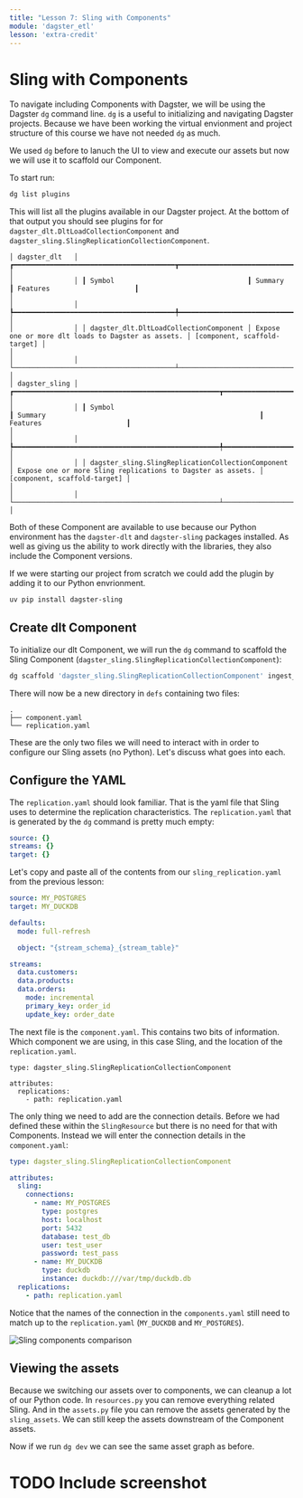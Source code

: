 ```yaml
---
title: "Lesson 7: Sling with Components"
module: 'dagster_etl'
lesson: 'extra-credit'
---
```


# Sling with Components

To navigate including Components with Dagster, we will be using the Dagster `dg` command line. `dg` is a useful to initializing and navigating Dagster projects. Because we have been working the virtual envionment and project structure of this course we have not needed `dg` as much.

We used `dg` before to lanuch the UI to view and execute our assets but now we will use it to scaffold our Component.

To start run:

```bash
dg list plugins
```

This will list all the plugins available in our Dagster project. At the bottom of that output you should see plugins for for `dagster_dlt.DltLoadCollectionComponent` and `dagster_sling.SlingReplicationCollectionComponent`.

```
│ dagster_dlt   │ ┏━━━━━━━━━━━━━━━━━━━━━━━━━━━━━━━━━━━━━━━━┳━━━━━━━━━━━━━━━━━━━━━━━━━━━━━━━━━━━━━━━━━━━━━━━━━━━━┳━━━━━━━━━━━━━━━━━━━━━━━━━━━━━━┓                                                                   │
│               │ ┃ Symbol                                 ┃ Summary                                            ┃ Features                     ┃                                                                   │
│               │ ┡━━━━━━━━━━━━━━━━━━━━━━━━━━━━━━━━━━━━━━━━╇━━━━━━━━━━━━━━━━━━━━━━━━━━━━━━━━━━━━━━━━━━━━━━━━━━━━╇━━━━━━━━━━━━━━━━━━━━━━━━━━━━━━┩                                                                   │
│               │ │ dagster_dlt.DltLoadCollectionComponent │ Expose one or more dlt loads to Dagster as assets. │ [component, scaffold-target] │                                                                   │
│               │ └────────────────────────────────────────┴────────────────────────────────────────────────────┴──────────────────────────────┘                                                                   │
│ dagster_sling │ ┏━━━━━━━━━━━━━━━━━━━━━━━━━━━━━━━━━━━━━━━━━━━━━━━━━━━┳━━━━━━━━━━━━━━━━━━━━━━━━━━━━━━━━━━━━━━━━━━━━━━━━━━━━━━━━━━━━━┳━━━━━━━━━━━━━━━━━━━━━━━━━━━━━━┓                                               │
│               │ ┃ Symbol                                            ┃ Summary                                                     ┃ Features                     ┃                                               │
│               │ ┡━━━━━━━━━━━━━━━━━━━━━━━━━━━━━━━━━━━━━━━━━━━━━━━━━━━╇━━━━━━━━━━━━━━━━━━━━━━━━━━━━━━━━━━━━━━━━━━━━━━━━━━━━━━━━━━━━━╇━━━━━━━━━━━━━━━━━━━━━━━━━━━━━━┩                                               │
│               │ │ dagster_sling.SlingReplicationCollectionComponent │ Expose one or more Sling replications to Dagster as assets. │ [component, scaffold-target] │                                               │
│               │ └───────────────────────────────────────────────────┴─────────────────────────────────────────────────────────────┴──────────────────────────────┘                                               │
```

Both of these Component are available to use because our Python environment has the `dagster-dlt` and `dagster-sling` packages installed. As well as giving us the ability to work directly with the libraries, they also include the Component versions.

If we were starting our project from scratch we could add the plugin by adding it to our Python envrionment.

```bash
uv pip install dagster-sling
```

## Create dlt Component

To initialize our dlt Component, we will run the `dg` command to scaffold the Sling Component (`dagster_sling.SlingReplicationCollectionComponent`): 

```bash
dg scaffold 'dagster_sling.SlingReplicationCollectionComponent' ingest_files
```

There will now be a new directory in `defs` containing two files:

```
.
├── component.yaml
└── replication.yaml
```

These are the only two files we will need to interact with in order to configure our Sling assets (no Python). Let's discuss what goes into each.

## Configure the YAML

The `replication.yaml` should look familiar. That is the yaml file that Sling uses to determine the replication characteristics. The `replication.yaml` that is generated by the `dg` command is pretty much empty:

```yaml
source: {}
streams: {}
target: {}
```

Let's copy and paste all of the contents from our `sling_replication.yaml` from the previous lesson:

```yaml
source: MY_POSTGRES
target: MY_DUCKDB

defaults:
  mode: full-refresh

  object: "{stream_schema}_{stream_table}"

streams:
  data.customers:
  data.products:
  data.orders:
    mode: incremental
    primary_key: order_id
    update_key: order_date
```

The next file is the `component.yaml`. This contains two bits of information. Which component we are using, in this case Sling, and the location of the `replication.yaml`.

```
type: dagster_sling.SlingReplicationCollectionComponent

attributes:
  replications:
    - path: replication.yaml
```

The only thing we need to add are the connection details. Before we had defined these within the `SlingResource` but there is no need for that with Components. Instead we will enter the connection details in the `component.yaml`:

```yaml
type: dagster_sling.SlingReplicationCollectionComponent

attributes:
  sling:
    connections:
      - name: MY_POSTGRES
        type: postgres
        host: localhost
        port: 5432
        database: test_db
        user: test_user
        password: test_pass
      - name: MY_DUCKDB
        type: duckdb
        instance: duckdb:///var/tmp/duckdb.db
  replications:
    - path: replication.yaml
```

Notice that the names of the connection in the `components.yaml` still need to match up to the `replication.yaml` (`MY_DUCKDB` and `MY_POSTGRES`).

![Sling components comparison](/images/dagster-etl/extra-credit/components-vs-asset.png.png)

## Viewing the assets

Because we switching our assets over to components, we can cleanup a lot of our Python code. In `resources.py` you can remove everything related Sling. And in the `assets.py` file you can remove the assets generated by the `sling_assets`. We can still keep the assets downstream of the Component assets.

Now if we run `dg dev` we can see the same asset graph as before.

# TODO Include screenshot
